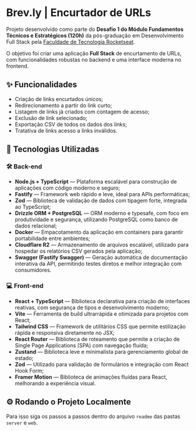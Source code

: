 # Brev.ly | Encurtador de URLs

Projeto desenvolvido como parte do **Desafio 1 do Módulo Fundamentos Técnicos e Estratégicos (120h)** da pós-graduação em Desenvolvimento Full Stack pela [Faculdade de Tecnologia Rocketseat](https://rocketseat.com.br).

O objetivo foi criar uma aplicação **Full Stack** de encurtamento de URLs, com funcionalidades robustas no backend e uma interface moderna no frontend.

## ✨ Funcionalidades

- Criação de links encurtados únicos;
- Redirecionamento a partir do link curto;
- Listagem de links já criados com contagem de acesso;
- Exclusão de link selecionado;
- Exportação CSV de todos os dados dos links;
- Tratativa de links acesso a links inválidos.

## 🧱 Tecnologias Utilizadas

### 🛠 Back-end

- **Node.js + TypeScript** — Plataforma escalável para construção de aplicações com código moderno e seguro;
- **Fastify** — Framework web rápido e leve, ideal para APIs performáticas;
- **Zod** — Biblioteca de validação de dados com tipagem forte, integrada ao TypeScript;
- **Drizzle ORM + PostgreSQL** — ORM moderno e typesafe, com foco em produtividade e segurança, utilizando PostgreSQL como banco de dados relacional;
- **Docker** — Empacotamento da aplicação em containers para garantir portabilidade entre ambientes;
- **Cloudflare R2** — Armazenamento de arquivos escalável, utilizado para hospedar os relatórios CSV gerados pela aplicação;
- **Swagger (Fastify Swagger)** — Geração automática de documentação interativa da API, permitindo testes diretos e melhor integração com consumidores.

### 💻 Front-end

- **React + TypeScript** — Biblioteca declarativa para criação de interfaces reativas, com segurança de tipos e desenvolvimento moderno;
- **Vite** — Ferramenta de build ultrarrápida e otimizada para projetos com React;
- **Tailwind CSS** — Framework de utilitários CSS que permite estilização rápida e responsiva diretamente no JSX;
- **React Router** — Biblioteca de roteamento que permite a criação de Single Page Applications (SPA) com navegação fluida;
- **Zustand** — Biblioteca leve e minimalista para gerenciamento global de estado;
- **Zod** — Utilizado para validação de formulários e integração com React Hook Form;
- **Framer Motion** — Biblioteca de animações fluídas para React, melhorando a experiência visual.

## ⚙️ Rodando o Projeto Localmente

Para isso siga os passos a passos dentro do arquivo `readme` das pastas `server` e `web`.
